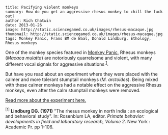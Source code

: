 ```
title: Pacifying violent monkeys
summary: How do you get an aggressive rhesus monkey to chill the fuck out?
author: Rich Chatwin
date: 2013-01-26
image: http://static.sciencegamed.co.uk/images/rhesus-macaque.jpg
thumbnail: http://static.sciencegamed.co.uk/images/rhesus-macaque.jpg
tags: Monkey Panic, Frans BM de Waal, Donald Lindburg, Ethology, Rhesus monkeys
```

One of the monkey species featured in [Monkey Panic](/monkey-panic.html), Rhesus monkeys (*Macaca mulatta*) are notoriously quarrelsome and violent, with many different vocal signals for aggressive situations <sup class='cite-ref'>[1](#lindberg)</sup>.

But have you read about an experiment where they were placed with the calmer and more tolerant stumptail monkeys (*M. arctoides*). Being mixed with these calmer monkeys had a notable effect on the aggressive Rhesus monkeys, even after the calm stumptail monkeys were removed.

[Read more about the experiment here.](http://www.plosbiology.org/article/info:doi/10.1371/journal.pbio.0020101)

<sup class='cite-note' id='lindberg'>[1]</sup> **Lindburg DG. (1971)** "The rhesus monkey in north India : an ecological and behavioral study". In: Rosenblum LA, editor. *Primate behavior: developments in field and laboratory research, Volume 2*. New York : Academic Pr. pp 1-106.